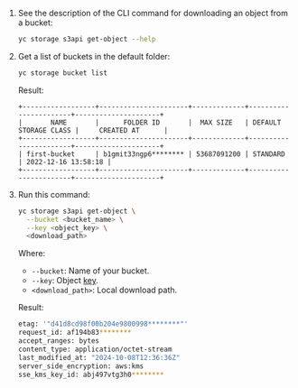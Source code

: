 1. See the description of the CLI command for downloading an object from a bucket:

    ```bash
    yc storage s3api get-object --help
    ```

1. Get a list of buckets in the default folder:

    ```bash
    yc storage bucket list
    ```

    Result:

    ```text
    +------------------+----------------------+-------------+-----------------------+---------------------+
    |       NAME       |      FOLDER ID       |  MAX SIZE   | DEFAULT STORAGE CLASS |     CREATED AT      |
    +------------------+----------------------+-------------+-----------------------+---------------------+
    | first-bucket     | b1gmit33ngp6******** | 53687091200 | STANDARD              | 2022-12-16 13:58:18 |
    +------------------+----------------------+-------------+-----------------------+---------------------+
    ```

1. Run this command:

    ```bash
    yc storage s3api get-object \
      --bucket <bucket_name> \
      --key <object_key> \
      <download_path>
    ```

    Where:

    * `--bucket`: Name of your bucket.
    * `--key`: Object [key](../../storage/concepts/object.md#key).
    * `<download_path>`: Local download path.

    Result:

    ```bash
    etag: '"d41d8cd98f00b204e9800998********"'
    request_id: af194b83********
    accept_ranges: bytes
    content_type: application/octet-stream
    last_modified_at: "2024-10-08T12:36:36Z"
    server_side_encryption: aws:kms
    sse_kms_key_id: abj497vtg3h0********
    ```